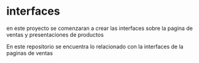 # interfaces
en este proyecto se comenzaran a crear las interfaces sobre la pagina de ventas y presentaciones de productos 

En este repositorio se encuentra lo relacionado con la interfaces de la paginas de ventas
